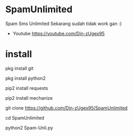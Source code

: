 # SpamUnlimited

Spam Sms Unlimited Sekarang sudah tidak work gan :)

 - Youtube  https://youtube.com/Din-zUgex95
 
 # install
 
 pkg install git
 
 pkg install python2
 
 pip2 install requests
 
 pip2 install mechanize
 
 git clone https://github.com/Din-zUgex95/SpamUnlimited
 
 cd SpamUnlimited
 
 python2 Spam-Unli.py
